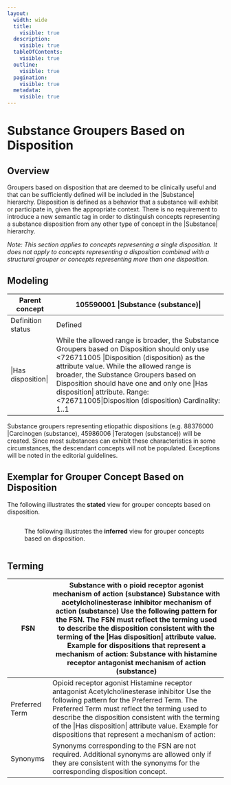 ```yaml
---
layout:
  width: wide
  title:
    visible: true
  description:
    visible: true
  tableOfContents:
    visible: true
  outline:
    visible: true
  pagination:
    visible: true
  metadata:
    visible: true
---
```


# Substance Groupers Based on Disposition

## Overview

Groupers based on disposition that are deemed to be clinically useful and that can be sufficiently defined will be included in the |Substance| hierarchy. Disposition is defined as a behavior that a substance will exhibit or participate in, given the appropriate context. There is no requirement to introduce a new semantic tag in order to distinguish concepts representing a substance disposition from any other type of concept in the |Substance| hierarchy.

_Note: This section applies to concepts representing a single disposition. It does not apply to concepts representing a disposition combined with a structural grouper or concepts representing more than one disposition._

## Modeling

| Parent concept      | 105590001 \|Substance (substance)\|                                                                                                                                                                                                                                                                                                                                       |
| ------------------- | ------------------------------------------------------------------------------------------------------------------------------------------------------------------------------------------------------------------------------------------------------------------------------------------------------------------------------------------------------------------------- |
| Definition status   | Defined                                                                                                                                                                                                                                                                                                                                                                   |
| \|Has disposition\| | While the allowed range is broader, the Substance Groupers based on Disposition should only use <726711005 \|Disposition (disposition) as the attribute value. While the allowed range is broader, the Substance Groupers based on Disposition should have one and only one \|Has disposition\| attribute. Range: <726711005\|Disposition (disposition) Cardinality: 1..1 |

Substance groupers representing etiopathic dispositions (e.g. 88376000 |Carcinogen (substance), 45986006 |Teratogen (substance)) will be created. Since most substances can exhibit these characteristics in some circumstances, the descendant concepts will not be populated. Exceptions will be noted in the editorial guidelines.

## Exemplar for Grouper Concept Based on Disposition

The following illustrates the **stated** view for grouper concepts based on disposition.

<figure><img src="../../../../../../authoring/substance/images/174691437.png" alt=""><figcaption><p>The following illustrates the <strong>inferred</strong> view for grouper concepts based on disposition.</p></figcaption></figure>

<figure><img src="../../../../../../authoring/substance/images/174691438.png" alt=""><figcaption></figcaption></figure>

## Terming

| FSN            | Substance with o pioid receptor agonist mechanism of action (substance) Substance with acetylcholinesterase inhibitor mechanism of action (substance) Use the following pattern for the FSN. The FSN must reflect the terming used to describe the disposition consistent with the terming of the \|Has disposition\| attribute value. Example for dispositions that represent a mechanism of action: Substance with histamine receptor antagonist mechanism of action (substance) |
| -------------- | ---------------------------------------------------------------------------------------------------------------------------------------------------------------------------------------------------------------------------------------------------------------------------------------------------------------------------------------------------------------------------------------------------------------------------------------------------------------------------------- |
| Preferred Term | Opioid receptor agonist Histamine receptor antagonist Acetylcholinesterase inhibitor Use the following pattern for the Preferred Term. The Preferred Term must reflect the terming used to describe the disposition consistent with the terming of the \|Has disposition\| attribute value. Example for dispositions that represent a mechanism of action:                                                                                                                         |
| Synonyms       | Synonyms corresponding to the FSN are not required. Additional synonyms are allowed only if they are consistent with the synonyms for the corresponding disposition concept.                                                                                                                                                                                                                                                                                                       |
